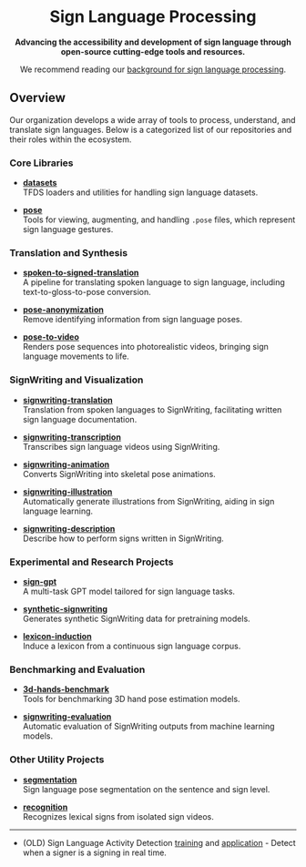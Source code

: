 <div align="center">

# Sign Language Processing

**Advancing the accessibility and development of sign language through open-source cutting-edge tools and resources.**

We recommend reading our [background for sign language processing](https://research.sign.mt/).

</div>

## Overview

Our organization develops a wide array of tools to process, understand, and translate sign languages. Below is a categorized list of our repositories and their roles within the ecosystem.

### Core Libraries

- **[datasets](https://github.com/sign-language-processing/datasets)**  
  TFDS loaders and utilities for handling sign language datasets.

- **[pose](https://github.com/sign-language-processing/pose)**  
  Tools for viewing, augmenting, and handling `.pose` files, which represent sign language gestures.

### Translation and Synthesis

- **[spoken-to-signed-translation](https://github.com/sign-language-processing/spoken-to-signed-translation)**  
  A pipeline for translating spoken language to sign language, including text-to-gloss-to-pose conversion.

- **[pose-anonymization](https://github.com/sign-language-processing/pose-anonymization)**  
  Remove identifying information from sign language poses.
  
- **[pose-to-video](https://github.com/sign-language-processing/pose-to-video)**  
  Renders pose sequences into photorealistic videos, bringing sign language movements to life.

### SignWriting and Visualization

- **[signwriting-translation](https://github.com/sign-language-processing/signwriting-translation)**  
  Translation from spoken languages to SignWriting, facilitating written sign language documentation.

- **[signwriting-transcription](https://github.com/sign-language-processing/signwriting-transcription)**  
  Transcribes sign language videos using SignWriting.
  
- **[signwriting-animation](https://github.com/sign-language-processing/signwriting-animation)**  
  Converts SignWriting into skeletal pose animations.

- **[signwriting-illustration](https://github.com/sign-language-processing/signwriting-illustration)**  
  Automatically generate illustrations from SignWriting, aiding in sign language learning.

- **[signwriting-description](https://github.com/sign-language-processing/signwriting-description)**  
  Describe how to perform signs written in SignWriting.

### Experimental and Research Projects

- **[sign-gpt](https://github.com/sign-language-processing/sign-gpt)**  
  A multi-task GPT model tailored for sign language tasks.

- **[synthetic-signwriting](https://github.com/sign-language-processing/synthetic-signwriting)**  
  Generates synthetic SignWriting data for pretraining models.

- **[lexicon-induction](https://github.com/sign-language-processing/lexicon-induction)**  
  Induce a lexicon from a continuous sign language corpus.

### Benchmarking and Evaluation

- **[3d-hands-benchmark](https://github.com/sign-language-processing/3d-hands-benchmark)**  
  Tools for benchmarking 3D hand pose estimation models.

- **[signwriting-evaluation](https://github.com/sign-language-processing/signwriting-evaluation)**  
  Automatic evaluation of SignWriting outputs from machine learning models.

### Other Utility Projects

- **[segmentation](https://github.com/sign-language-processing/segmentation)**  
  Sign language pose segmentation on the sentence and sign level.

- **[recognition](https://github.com/sign-language-processing/recognition)**  
  Recognizes lexical signs from isolated sign videos.

----

- (OLD) Sign Language Activity Detection [training](https://github.com/sign-language-processing/detection-train)
  and [application](https://github.com/sign-language-processing/detection-app) -
  Detect when a signer is a signing in real time.
